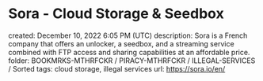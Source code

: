 # Sora - Cloud Storage & Seedbox

created: December 10, 2022 6:05 PM (UTC)
description: Sora is a French company that offers an unlocker, a seedbox, and a streaming service combined with FTP access and sharing capabilities at an affordable price.
folder: BOOKMRKS-MTHRFCKR / PIRACY-MTHRFCKR / ILLEGAL-SERVICES / Sorted
tags: cloud storage, illegal services
url: https://sora.io/en/
